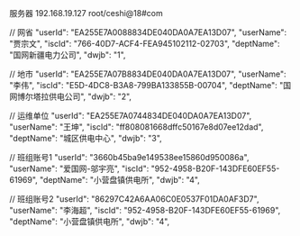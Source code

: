 服务器
192.168.19.127  root/ceshi@18#com


// 网省
  "userId": "EA255E7A0088834DE040DA0A7EA13D07",
  "userName": "贾宗文",
  "iscId": "766-40D7-ACF4-FEA945102112-02703",
  "deptName": "国网新疆电力公司",
  "dwjb": "1",
  
  // 地市
  "userId": "EA255E7A07B8834DE040DA0A7EA13D07",
  "userName": "李伟",
  "iscId": "E5D-4DC8-B3A8-799BA133855B-00704",
  "deptName": "国网博尔塔拉供电公司",
  "dwjb": "2",
  
  
  // 运维单位
  "userId": "EA255E7A0744834DE040DA0A7EA13D07",
  "userName": "王坤",
  "iscId": "ff808081668dffc50167e8d07ee12dad",
  "deptName": "城区供电中心",
  "dwjb": "3",
  
  
  // 班组账号1
  "userId": "3660b45ba9e149538ee15860d950086a",
  "userName": "爱国网-邬宇亮",
  "iscId": "952-4958-B20F-143DFE60EF55-61969",
  "deptName": "小营盘镇供电所",
  "dwjb": "4",
  
  // 班组账号2
  "userId": "86297C42A6AA06C0E0537F01DA0AF3D7",
  "userName": "李海超",
  "iscId": "952-4958-B20F-143DFE60EF55-61969",
  "deptName": "小营盘镇供电所",
  "dwjb": "4",